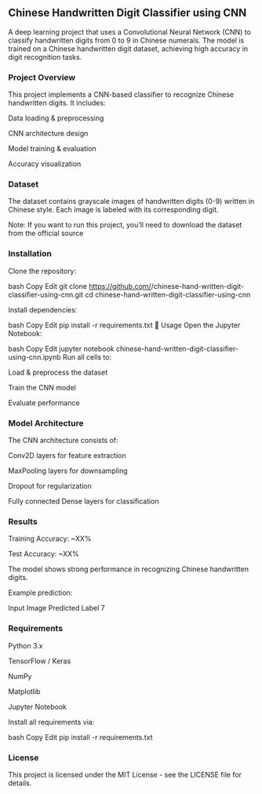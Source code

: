## Chinese Handwritten Digit Classifier using CNN
A deep learning project that uses a Convolutional Neural Network (CNN) to classify handwritten digits from 0 to 9 in Chinese numerals. The model is trained on a Chinese handwritten digit dataset, achieving high accuracy in digit recognition tasks.

### Project Overview
This project implements a CNN-based classifier to recognize Chinese handwritten digits. It includes:

Data loading & preprocessing

CNN architecture design

Model training & evaluation

Accuracy visualization

### Dataset
The dataset contains grayscale images of handwritten digits (0-9) written in Chinese style.
Each image is labeled with its corresponding digit.

Note: If you want to run this project, you’ll need to download the dataset from the official source

### Installation
Clone the repository:

bash
Copy
Edit
git clone https://github.com/<your-username>/chinese-hand-written-digit-classifier-using-cnn.git
cd chinese-hand-written-digit-classifier-using-cnn

Install dependencies:

bash
Copy
Edit
pip install -r requirements.txt
🚀 Usage
Open the Jupyter Notebook:

bash
Copy
Edit
jupyter notebook chinese-hand-written-digit-classifier-using-cnn.ipynb
Run all cells to:

Load & preprocess the dataset

Train the CNN model

Evaluate performance

### Model Architecture
The CNN architecture consists of:

Conv2D layers for feature extraction

MaxPooling layers for downsampling

Dropout for regularization

Fully connected Dense layers for classification

### Results
Training Accuracy: ~XX%

Test Accuracy: ~XX%

The model shows strong performance in recognizing Chinese handwritten digits.

Example prediction:

Input Image	Predicted Label
7

### Requirements
Python 3.x

TensorFlow / Keras

NumPy

Matplotlib

Jupyter Notebook

Install all requirements via:

bash
Copy
Edit
pip install -r requirements.txt

### License
This project is licensed under the MIT License - see the LICENSE file for details.

